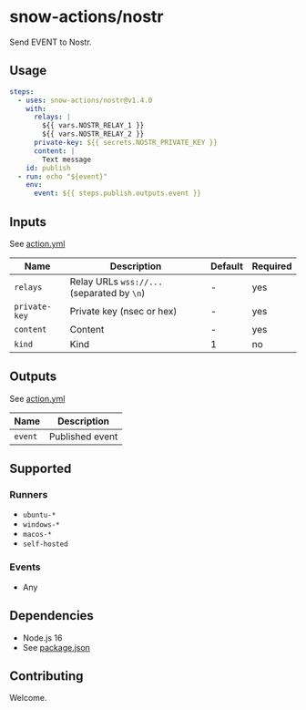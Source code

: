 # snow-actions/nostr

Send EVENT to Nostr.

## Usage

```yml
steps:
  - uses: snow-actions/nostr@v1.4.0
    with:
      relays: |
        ${{ vars.NOSTR_RELAY_1 }}
        ${{ vars.NOSTR_RELAY_2 }}
      private-key: ${{ secrets.NOSTR_PRIVATE_KEY }}
      content: |
        Text message
    id: publish
  - run: echo "${event}"
    env:
      event: ${{ steps.publish.outputs.event }}
```

## Inputs

See [action.yml](action.yml)

| Name | Description | Default | Required |
| - | - | - | - |
| `relays` | Relay URLs `wss://...` (separated by `\n`) | - | yes |
| `private-key` | Private key (nsec or hex) | - | yes |
| `content` | Content | - | yes |
| `kind` | Kind | 1 | no |

## Outputs

See [action.yml](action.yml)

| Name | Description |
| - | - |
| `event` | Published event |

## Supported

### Runners

- `ubuntu-*`
- `windows-*`
- `macos-*`
- `self-hosted`

### Events

- Any

## Dependencies

- Node.js 16
- See [package.json](package.json)

## Contributing

Welcome.
